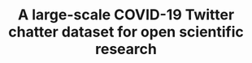 ---
layout: default
api_or_bulk_downloads: Bulk
citation: "\n@misc{banda_large-scale_2021,\n        title = {A large-scale {COVID}-19
  {Twitter} chatter dataset for open scientific research - an international collaboration},\n
  \       url = {https://zenodo.org/record/5458943},\n        abstract = {Version
  78 of the dataset. The peer-reviewed publication for this dataset has now been published 
  in Epidemiologia an MDPI journal, and can be accessed here: https://doi.org/10.3390/epidemiologia2030024.
  Please cite this when using the dataset. Due to the relevance of the COVID-19 global
  pandemic, we are releasing our dataset of tweets acquired from the Twitter Stream
  related to COVID-19 chatter. Since our first release we have received additional
  data from our new collaborators, allowing this resource to grow to its current size.
  Dedicated data gathering started from March 11th yielding over 4 million tweets
  a day. We have added additional data provided by our new collaborators from January
  27th to March 27th, to provide extra longitudinal coverage. Version 10 added {\\textasciitilde}1.5
  million tweets in the Russian language collected between January 1st and May 8th,
  gracefully provided to us by: Katya Artemova (NRU HSE) and Elena Tutubalina (KFU).
  From version 12 we have included daily hashtags, mentions and emoijis and their
  frequencies the respective zip files. From version 14 we have included the tweet
  identifiers and their respective language for the clean version of the dataset.
  Since version 20 we have included language and place location for all tweets. The
  data collected from the stream captures all languages, but the higher prevalence
  are:  English, Spanish, and French. We release all tweets and retweets on the full\\_dataset.tsv
  file (1,198,902,806 unique tweets), and a cleaned version with no retweets on the
  full\\_dataset-clean.tsv file (306,791,449 unique tweets). There are several practical
  reasons for us to leave the retweets, tracing important tweets and their dissemination
  is one of them. For NLP tasks we provide the top 1000 frequent terms in frequent\\_terms.csv,
  the top 1000 bigrams in frequent\\_bigrams.csv, and the top 1000 trigrams in frequent\\_trigrams.csv.
  Some general statistics per day are included for both datasets in the full\\_dataset-statistics.tsv
  and full\\_dataset-clean-statistics.tsv files. For more statistics and some visualizations
  visit: http://www.panacealab.org/covid19/  More details can be found (and will be
  updated faster at: https://github.com/thepanacealab/covid19\\_twitter) and our pre-print
  about the dataset (https://arxiv.org/abs/2004.03688)  As always, the tweets distributed
  here are only tweet identifiers (with date and time added) due to the terms and
  conditions of Twitter to re-distribute Twitter data ONLY for research purposes.
  They need to be hydrated to be used.},\n        urldate = {2021-09-07},\n        publisher
  = {Zenodo},\n        author = {Banda, Juan M. and Tekumalla, Ramya and Wang, Guanyu
  and Yu, Jingyuan and Liu, Tuo and Ding, Yuning and Artemova, Katya and Tutubalina,
  Elena and Chowell, Gerardo},\n        month = sep,\n        year = {2021},\n        doi
  = {10.5281/zenodo.5458943},\n        note = {type: dataset},\n        keywords =
  {social media, twitter, nlp, covid-19, covid19},\n}\n"
code: https://github.com/thepanacealab/covid19_twitter
description: 'Dataset of tweets acquired from the Twitter Stream related to COVID-19
  chatter. The first 9 weeks of data (from January 1st, 2020 to March 11th, 2020)
  contain very low tweet counts as we filtered other data we were collecting for other
  research purposes, however, one can see the dramatic increase as the awareness for
  the virus spread. Dedicated data gathering started from March 11th yielding over
  4 million tweets a day.


  The data collected from the stream captures all languages, but the higher prevalence
  are: English, Spanish, and French. We release all tweets and retweets on the full
  dataset, and a cleaned version with no retweets. There are several practical reasons
  for us to leave the retweets, tracing important tweets and their dissemination is
  one of them. For NLP tasks we provide the top 1000 frequent terms, the top 1000
  bigrams, and the top 1000 trigrams. Some general statistics per day are included
  for both datasets.'
documentation: http://www.panacealab.org/covid19/
doi: 'DOI: 10.5281/zenodo.5458943

  type: dataset'
error_metrics: null
record_creation_timestamp: 09/07/2021, 16:35:04
references: null
shortname: covid_twitter_chatter
tags: social media, twitter, nlp, covid-19, covid19, twitter, covid, open-source
terms_of_use: null
timeframe: Jan 2020-present
title: A large-scale COVID-19 Twitter chatter dataset for open scientific research
url: https://zenodo.org/record/5458943
uuid: 1a7fc85d-38af-4fe6-83b8-0d629e85d418
versioning: 'Yes'
---